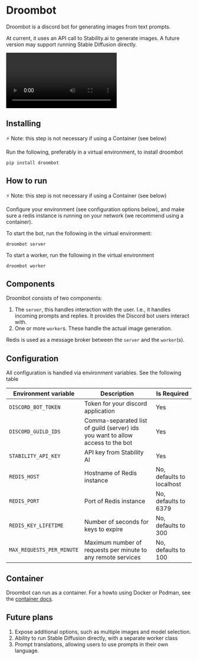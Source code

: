 # Droombot

Droombot is a discord bot for generating images from text prompts.

At current, it uses an API call to Stability.ai to generate images.
A future version may support running Stable Diffusion directly.

![example](/docs/img/droombot_example.mp4)

## Installing

:zap: Note: this step is not necessary if using a Container (see below)

Run the following, preferably in a virtual environment, to install droombot

```console
pip install droombot
```

## How to run

:zap: Note: this step is not necessary if using a Container (see below)

Configure your environment (see configuration options below), and make sure a
redis instance is running on your network (we recommend using a container).

To start the bot, run the following in the virtual environment:

```console
droombot server
```

To start a worker, run the following in the virtual environment

```console
droombot worker
```

## Components

Droombot consists of two components:

1. The `server`, this handles interaction with the user. I.e., it handles incoming
   prompts and replies. It provides the Discord bot users interact with.
2. One or more `worker`s. These handle the actual image generation.

Redis is used as a message broker between the `server` and the `worker`(s).

## Configuration

All configuration is handled via environment variables. See the following table

| Environment variable      | Description                                                                    | Is Required               |
|---------------------------|--------------------------------------------------------------------------------|---------------------------|
| `DISCORD_BOT_TOKEN`       | Token for your discord application                                             | Yes                       |
| `DISCORD_GUILD_IDS`       | Comma-separated list of guild (server) ids you want to allow access to the bot | Yes                       |
| `STABILITY_API_KEY`       | API key from Stability AI                                                      | Yes                       |
| `REDIS_HOST`              | Hostname of Redis instance                                                     | No, defaults to localhost |
| `REDIS_PORT`              | Port of Redis instance                                                         | No, defaults to 6379      |
| `REDIS_KEY_LIFETIME`      | Number of seconds for keys to expire                                           | No, defaults to 300       |
| `MAX_REQUESTS_PER_MINUTE` | Maximum number of requests per minute to any remote services                   | No, defaults to 100       |


## Container

Droombot can run as a container. For a howto using Docker or Podman, see the 
[container docs](docs/containers.md).

## Future plans

1. Expose additional options, such as multiple images and model selection.
2. Ability to run Stable Diffusion directly, with a separate worker class
3. Prompt translations, allowing users to use prompts in their own language.
